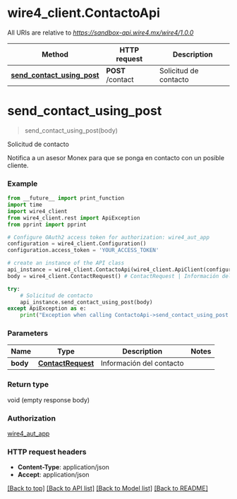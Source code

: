 # wire4_client.ContactoApi

All URIs are relative to *https://sandbox-api.wire4.mx/wire4/1.0.0*

Method | HTTP request | Description
------------- | ------------- | -------------
[**send_contact_using_post**](ContactoApi.md#send_contact_using_post) | **POST** /contact | Solicitud de contacto

# **send_contact_using_post**
> send_contact_using_post(body)

Solicitud de contacto

Notifica a un asesor Monex para que se ponga en contacto con un posible cliente.

### Example
```python
from __future__ import print_function
import time
import wire4_client
from wire4_client.rest import ApiException
from pprint import pprint

# Configure OAuth2 access token for authorization: wire4_aut_app
configuration = wire4_client.Configuration()
configuration.access_token = 'YOUR_ACCESS_TOKEN'

# create an instance of the API class
api_instance = wire4_client.ContactoApi(wire4_client.ApiClient(configuration))
body = wire4_client.ContactRequest() # ContactRequest | Información del contacto

try:
    # Solicitud de contacto
    api_instance.send_contact_using_post(body)
except ApiException as e:
    print("Exception when calling ContactoApi->send_contact_using_post: %s\n" % e)
```

### Parameters

Name | Type | Description  | Notes
------------- | ------------- | ------------- | -------------
 **body** | [**ContactRequest**](ContactRequest.md)| Información del contacto | 

### Return type

void (empty response body)

### Authorization

[wire4_aut_app](../README.md#wire4_aut_app)

### HTTP request headers

 - **Content-Type**: application/json
 - **Accept**: application/json

[[Back to top]](#) [[Back to API list]](../README.md#documentation-for-api-endpoints) [[Back to Model list]](../README.md#documentation-for-models) [[Back to README]](../README.md)

